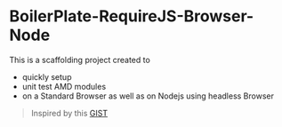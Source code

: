 # BoilerPlate-RequireJS-Browser-Node

This is a scaffolding project created to 
- quickly setup 
- unit test AMD modules
- on a Standard Browser as well as on Nodejs using headless Browser

> Inspired by this [GIST](https://gist.github.com/michaelcox/3800736)
